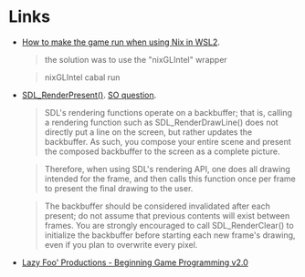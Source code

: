 # Links

- [How to make the game run when using Nix in WSL2](https://hachyderm.io/@DiazCarrete/109496648438688786).

  > the solution was to use the "nixGLIntel" wrapper

  > nixGLIntel cabal run


- [SDL_RenderPresent()](https://wiki.libsdl.org/SDL2/SDL_RenderPresent). [SO question](https://stackoverflow.com/questions/63759688/sdl-renderpresent-implementation).

  > SDL's rendering functions operate on a backbuffer; that is, calling a rendering function such as SDL_RenderDrawLine() does not directly put a line on the screen, but rather updates the backbuffer. As such, you compose your entire scene and present the composed backbuffer to the screen as a complete picture.
  
  > Therefore, when using SDL's rendering API, one does all drawing intended for the frame, and then calls this function once per frame to present the final drawing to the user.
  
  > The backbuffer should be considered invalidated after each present; do not assume that previous contents will exist between frames. You are strongly encouraged to call SDL_RenderClear() to initialize the backbuffer before starting each new frame's drawing, even if you plan to overwrite every pixel.
  
- [Lazy Foo' Productions - Beginning Game Programming v2.0](https://lazyfoo.net/tutorials/SDL/)